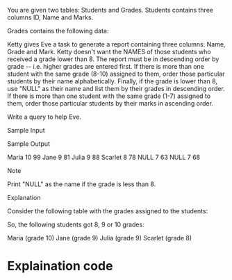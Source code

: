 You are given two tables: Students and Grades. Students contains three columns ID, Name and Marks.



Grades contains the following data:



Ketty gives Eve a task to generate a report containing three columns: Name, Grade and Mark. Ketty doesn't want the NAMES of those students who received a grade lower than 8. The report must be in descending order by grade -- i.e. higher grades are entered first. If there is more than one student with the same grade (8-10) assigned to them, order those particular students by their name alphabetically. Finally, if the grade is lower than 8, use "NULL" as their name and list them by their grades in descending order. If there is more than one student with the same grade (1-7) assigned to them, order those particular students by their marks in ascending order.

Write a query to help Eve.

Sample Input



Sample Output

Maria 10 99
Jane 9 81
Julia 9 88 
Scarlet 8 78
NULL 7 63
NULL 7 68

Note

Print "NULL"  as the name if the grade is less than 8.

Explanation

Consider the following table with the grades assigned to the students:



So, the following students got 8, 9 or 10 grades:

Maria (grade 10)
Jane (grade 9)
Julia (grade 9)
Scarlet (grade 8)

# Explaination code
